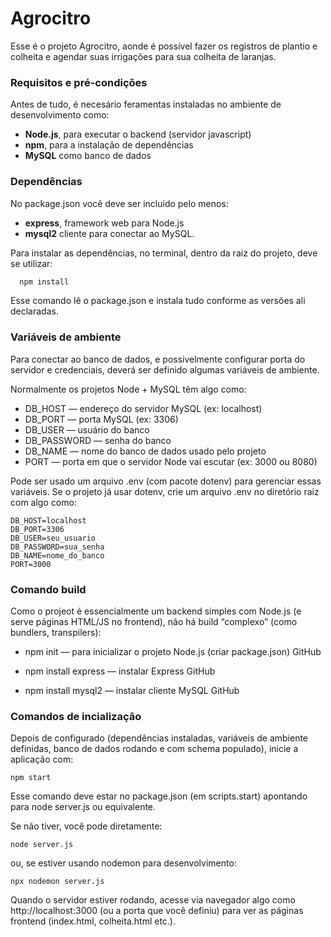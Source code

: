 # Agrocitro

Esse é o projeto Agrocitro, aonde é possível fazer os registros de plantio e colheita e agendar suas irrigações para sua colheita de laranjas.

### Requisitos e pré-condições
Antes de tudo, é necesário feramentas instaladas no ambiente de desenvolvimento como:
- **Node.js**, para executar o backend (servidor javascript)
- **npm**, para a instalação de dependências
- **MySQL** como banco de dados

### Dependências

No package.json você deve ser incluido pelo menos:
- **express**, framework web para Node.js
- **mysql2** cliente para conectar ao MySQL.

Para instalar as dependências, no terminal, dentro da raiz do projeto, deve se utilizar:
```bash
  npm install
```
Esse comando lê o package.json e instala tudo conforme as versões ali declaradas.

### Variáveis de ambiente
Para conectar ao banco de dados, e possivelmente configurar porta do servidor e credenciais, deverá ser definido algumas variáveis de ambiente.

Normalmente os projetos Node + MySQL têm algo como:

- DB_HOST — endereço do servidor MySQL (ex: localhost)
- DB_PORT — porta MySQL (ex: 3306)
- DB_USER — usuário do banco
- DB_PASSWORD — senha do banco
- DB_NAME — nome do banco de dados usado pelo projeto
- PORT — porta em que o servidor Node vai escutar (ex: 3000 ou 8080)

Pode ser usado um arquivo .env (com pacote dotenv) para gerenciar essas variáveis. Se o projeto já usar dotenv, crie um arquivo .env no diretório raiz com algo como:

```
DB_HOST=localhost
DB_PORT=3306
DB_USER=seu_usuario
DB_PASSWORD=sua_senha
DB_NAME=nome_do_banco
PORT=3000
```
### Comando build
Como o projeot é essencialmente um backend simples com Node.js (e serve páginas HTML/JS no frontend), não há build “complexo” (como bundlers, transpilers):

- npm init — para inicializar o projeto Node.js (criar package.json) 
GitHub

- npm install express — instalar Express 
GitHub

- npm install mysql2 — instalar cliente MySQL 
GitHub

### Comandos de incialização

Depois de configurado (dependências instaladas, variáveis de ambiente definidas, banco de dados rodando e com schema populado), inicie a aplicação com:
````
npm start
````

Esse comando deve estar no package.json (em scripts.start) apontando para node server.js ou equivalente.

Se não tiver, você pode diretamente:
````
node server.js
````

ou, se estiver usando nodemon para desenvolvimento:
````
npx nodemon server.js
````
Quando o servidor estiver rodando, acesse via navegador algo como http://localhost:3000 (ou a porta que você definiu) para ver as páginas frontend (index.html, colheita.html etc.).

